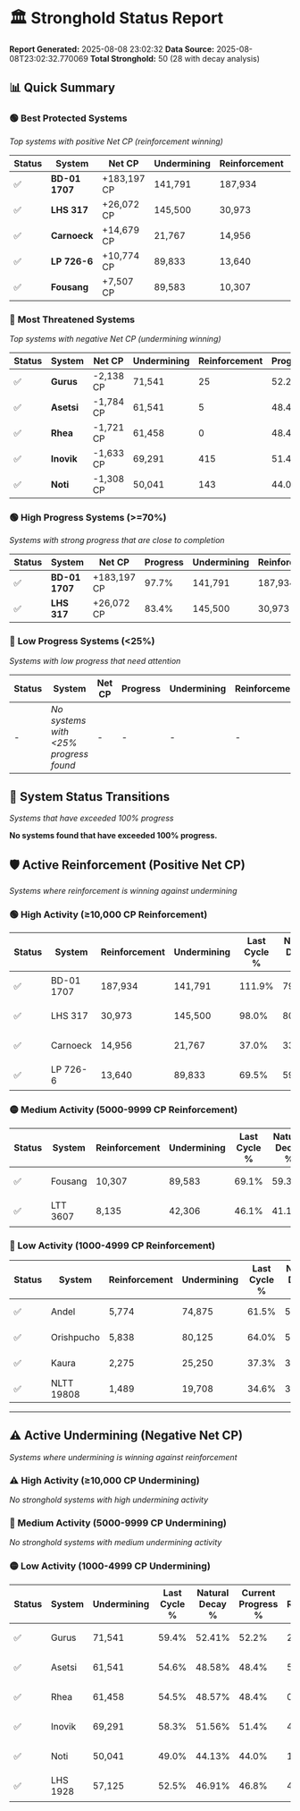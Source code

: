 # 🏛️ Stronghold Status Report

**Report Generated:** 2025-08-08 23:02:32
**Data Source:** 2025-08-08T23:02:32.770069
**Total Stronghold:** 50 (28 with decay analysis)

## 📊 Quick Summary

### 🟢 **Best Protected Systems**
*Top systems with positive Net CP (reinforcement winning)*

| Status | System | Net CP | Undermining | Reinforcement | Progress |
|--------|--------|--------|-------------|---------------|----------|
| ✅ | **BD-01 1707** | +183,197 CP | 141,791 | 187,934 | 97.7% |
| ✅ | **LHS 317** | +26,072 CP | 145,500 | 30,973 | 83.4% |
| ✅ | **Carnoeck** | +14,679 CP | 21,767 | 14,956 | 34.8% |
| ✅ | **LP 726-6** | +10,774 CP | 89,833 | 13,640 | 60.5% |
| ✅ | **Fousang** | +7,507 CP | 89,583 | 10,307 | 60.1% |

### 🔴 **Most Threatened Systems**
*Top systems with negative Net CP (undermining winning)*

| Status | System | Net CP | Undermining | Reinforcement | Progress |
|--------|--------|--------|-------------|---------------|----------|
| ✅ | **Gurus** | -2,138 CP | 71,541 | 25 | 52.2% |
| ✅ | **Asetsi** | -1,784 CP | 61,541 | 5 | 48.4% |
| ✅ | **Rhea** | -1,721 CP | 61,458 | 0 | 48.4% |
| ✅ | **Inovik** | -1,633 CP | 69,291 | 415 | 51.4% |
| ✅ | **Noti** | -1,308 CP | 50,041 | 143 | 44.0% |

### 🟢 **High Progress Systems (>=70%)**
*Systems with strong progress that are close to completion*

| Status | System | Net CP | Progress | Undermining | Reinforcement |
|--------|--------|--------|----------|-------------|---------------|
| ✅ | **BD-01 1707** | +183,197 CP | 97.7% | 141,791 | 187,934 |
| ✅ | **LHS 317** | +26,072 CP | 83.4% | 145,500 | 30,973 |

### 🔴 **Low Progress Systems (<25%)**
*Systems with low progress that need attention*

| Status | System | Net CP | Progress | Undermining | Reinforcement |
|--------|--------|--------|----------|-------------|---------------|
| - | *No systems with <25% progress found* | - | - | - | - |
## 🔄 System Status Transitions
*Systems that have exceeded 100% progress*

**No systems found that have exceeded 100% progress.**

## 🛡️ Active Reinforcement (Positive Net CP)
*Systems where reinforcement is winning against undermining*

### 🟢 High Activity (≥10,000 CP Reinforcement)

| Status | System | Reinforcement | Undermining | Last Cycle % | Natural Decay % | Current Progress % | Current CP | Net CP | Activity |
|--------|--------|---------------|-------------|--------------|-----------------|-------------------|------------|--------|----------|
| ✅ | BD-01 1707 | 187,934 | 141,791 | 111.9% | 79.38% | 97.7% | 977,000 | +183,197 | 🟢 High Reinforcement |
| ✅ | LHS 317 | 30,973 | 145,500 | 98.0% | 80.79% | 83.4% | 834,000 | +26,072 | 🟢 High Reinforcement |
| ✅ | Carnoeck | 14,956 | 21,767 | 37.0% | 33.33% | 34.8% | 348,000 | +14,679 | 🟢 High Reinforcement |
| ✅ | LP 726-6 | 13,640 | 89,833 | 69.5% | 59.42% | 60.5% | 605,000 | +10,774 | 🟢 High Reinforcement |

### 🟡 Medium Activity (5000-9999 CP Reinforcement)

| Status | System | Reinforcement | Undermining | Last Cycle % | Natural Decay % | Current Progress % | Current CP | Net CP | Activity |
|--------|--------|---------------|-------------|--------------|-----------------|-------------------|------------|--------|----------|
| ✅ | Fousang | 10,307 | 89,583 | 69.1% | 59.35% | 60.1% | 601,000 | +7,507 | 🟡 Medium Reinforcement |
| ✅ | LTT 3607 | 8,135 | 42,306 | 46.1% | 41.19% | 41.9% | 419,000 | +7,051 | 🟡 Medium Reinforcement |

### 🔴 Low Activity (1000-4999 CP Reinforcement)

| Status | System | Reinforcement | Undermining | Last Cycle % | Natural Decay % | Current Progress % | Current CP | Net CP | Activity |
|--------|--------|---------------|-------------|--------------|-----------------|-------------------|------------|--------|----------|
| ✅ | Andel | 5,774 | 74,875 | 61.5% | 53.66% | 54.0% | 540,000 | +3,403 | 🔵 Low Reinforcement |
| ✅ | Orishpucho | 5,838 | 80,125 | 64.0% | 55.67% | 56.0% | 560,000 | +3,270 | 🔵 Low Reinforcement |
| ✅ | Kaura | 2,275 | 25,250 | 37.3% | 34.62% | 34.8% | 348,000 | +1,758 | 🔵 Low Reinforcement |
| ✅ | NLTT 19808 | 1,489 | 19,708 | 34.6% | 32.49% | 32.6% | 326,000 | +1,146 | 🔵 Low Reinforcement |


---

## ⚠️ Active Undermining (Negative Net CP)
*Systems where undermining is winning against reinforcement*

### ⚠️ High Activity (≥10,000 CP Undermining)

*No stronghold systems with high undermining activity*

### 🔶 Medium Activity (5000-9999 CP Undermining)

*No stronghold systems with medium undermining activity*

### 🟡 Low Activity (1000-4999 CP Undermining)

| Status | System | Undermining | Last Cycle % | Natural Decay % | Current Progress % | Reinforcement | Current CP | Net CP | Activity |
|--------|--------|-------------|--------------|-----------------|-------------------|---------------|------------|--------|----------|
| ✅ | Gurus | 71,541 | 59.4% | 52.41% | 52.2% | 25 | 522,000 | -2,138 | 🟡 Low Undermining |
| ✅ | Asetsi | 61,541 | 54.6% | 48.58% | 48.4% | 5 | 484,000 | -1,784 | 🟡 Low Undermining |
| ✅ | Rhea | 61,458 | 54.5% | 48.57% | 48.4% | 0 | 484,000 | -1,721 | 🟡 Low Undermining |
| ✅ | Inovik | 69,291 | 58.3% | 51.56% | 51.4% | 415 | 514,000 | -1,633 | 🟡 Low Undermining |
| ✅ | Noti | 50,041 | 49.0% | 44.13% | 44.0% | 143 | 440,000 | -1,308 | 🟡 Low Undermining |
| ✅ | LHS 1928 | 57,125 | 52.5% | 46.91% | 46.8% | 468 | 468,000 | -1,093 | 🟡 Low Undermining |
